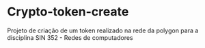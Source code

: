 # Crypto-token-create
Projeto de criação de um token realizado na rede da polygon para a disciplina SIN 352 - Redes de computadores
